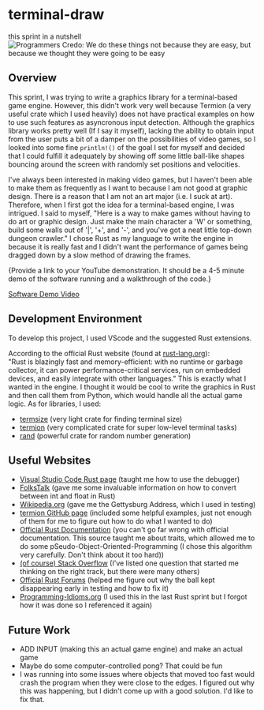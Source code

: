 # terminal-draw
this sprint in a nutshell
![Programmers Credo: We do these things not because they are easy, but because we thought they were going to be easy](https://i.redd.it/hnax90lyudz91.jpg)

## Overview

This sprint, I was trying to write a graphics library for a terminal-based game engine. However, this didn't work very well because Termion (a very useful crate which I used heavily) does not have practical examples on how to use such features as asyncronous input detection.
Although the graphics library works pretty well (If I say it myself), lacking the ability to obtain input from the user puts a bit of a damper on the possibilities of video games, so I looked into some fine `println!()` of the goal I set for myself and decided that I could fulfill it adequately by showing off some little ball-like shapes bouncing around the screen with randomly set positions and velocities.

I've always been interested in making video games, but I haven't been able to make them as frequently as I want to because I am not good at graphic design. 
There is a reason that I am not an art major (i.e. I suck at art).
Therefore, when I first got the idea for a terminal-based engine, I was intrigued. I said to myself, "Here is a way to make games without having to do art or graphic design. Just make the main character a 'W' or something, build some walls out of '|', '+', and '-', and you've got a neat little top-down dungeon crawler." 
I chose Rust as my language to write the engine in because it is really fast and I didn't want the performance of games being dragged down by a slow method of drawing the frames.

{Provide a link to your YouTube demonstration.  It should be a 4-5 minute demo of the software running and a walkthrough of the code.}

[Software Demo Video](https://youtu.be/JB4zND8rSRE)

## Development Environment

To develop this project, I used VScode and the suggested Rust extensions.

According to the official Rust website (found at [rust-lang.org](https://www.rust-lang.org/)):  
"Rust is blazingly fast and memory-efficient: with no runtime or garbage collector, it can power performance-critical services, run on embedded devices, and easily integrate with other languages."
This is exactly what I wanted in the engine. I thought it would be cool to write the graphics in Rust and then call them from Python, which would handle all the actual game logic.
As for libraries, I used: 
* [termsize](https://crates.io/crates/termsize) (very light crate for finding terminal size)
* [termion](https://crates.io/crates/termion) (very complicated crate for super low-level terminal tasks)
* [rand](https://crates.io/crates/rand) (powerful crate for random number generation)

## Useful Websites

* [Visual Studio Code Rust page](https://code.visualstudio.com/docs/languages/rust) (taught me how to use the debugger)
* [FolksTalk](https://www.folkstalk.com/2022/06/how-to-convert-float-to-integer-and-int-to-float-in-rust.html) (gave me some invaluable information on how to convert between int and float in Rust)
* [Wikipedia.org](https://en.wikipedia.org/wiki/Gettysburg_Address) (gave me the Gettysburg Address, which I used in testing)
* [termion GitHub page](https://github.com/redox-os/termion/tree/master/examples) (included some helpful examples, just not enough of them for me to figure out how to do what I wanted to do)
* [Official Rust Documentation](https://doc.rust-lang.org/book/ch10-02-traits.html) (you can't go far wrong with official documentation. This source taught me about traits, which allowed me to do some pSeudo-Object-Oriented-Programming (I chose this algorithm very carefully. Don't think about it too hard))
* [(of course) Stack Overflow](https://stackoverflow.com/questions/35671985/how-do-i-get-keyboard-input-without-the-user-pressing-the-enter-key) (I've listed one question that started me thinking on the right track, but there were many others)
* [Official Rust Forums](https://users.rust-lang.org/t/flush-the-standard-output-on-terminal/1018) (helped me figure out why the ball kept disappearing early in testing and how to fix it)
* [Programming-Idioms.org](https://programming-idioms.org/idiom/45/pause-execution-for-5-seconds/484/rust) (I used this in the last Rust sprint but I forgot how it was done so I referenced it again)

## Future Work

* ADD INPUT (making this an actual game engine) and make an actual game
* Maybe do some computer-controlled pong? That could be fun
* I was running into some issues where objects that moved too fast would crash the program when they were close to the edges. I figured out why this was happening, but I didn't come up with a good solution. I'd like to fix that.


